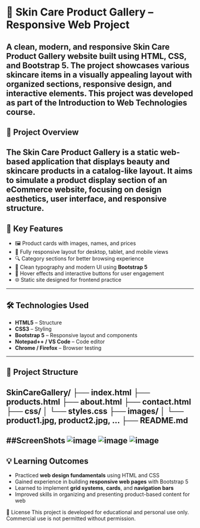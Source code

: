 # 💄 Skin Care Product Gallery – Responsive Web Project
A clean, modern, and responsive **Skin Care Product Gallery** website built using **HTML**, **CSS**, and **Bootstrap 5**. The project showcases various skincare items in a visually appealing layout with organized sections, responsive design, and interactive elements. This project was developed as part of the **Introduction to Web Technologies** course.
---
## 📌 Project Overview
The Skin Care Product Gallery is a static web-based application that displays beauty and skincare products in a catalog-like layout. It aims to simulate a product display section of an eCommerce website, focusing on **design aesthetics**, **user interface**, and **responsive structure**.
---
## 🚀 Key Features
- 🖼️ Product cards with images, names, and prices
- 📱 Fully responsive layout for desktop, tablet, and mobile views
- 🔍 Category sections for better browsing experience
- 🎨 Clean typography and modern UI using **Bootstrap 5**
- 🎯 Hover effects and interactive buttons for user engagement
- 🌐 Static site designed for frontend practice
---
## 🛠️ Technologies Used
- **HTML5** – Structure  
- **CSS3** – Styling  
- **Bootstrap 5** – Responsive layout and components  
- **Notepad++ / VS Code** – Code editor  
- **Chrome / Firefox** – Browser testing
---
## 📁 Project Structure
SkinCareGallery/
├── index.html
├── products.html
├── about.html
├── contact.html
├── css/
│ └── styles.css
├── images/
│ └── product1.jpg, product2.jpg, ...
├── README.md
---
##ScreenShots
 ![image](https://github.com/user-attachments/assets/d6a8990e-780d-4dfa-89d8-348362e83149)
 ![image](https://github.com/user-attachments/assets/1ea6f1ca-ec01-4ea4-9e74-16f0ea954046)
 ![image](https://github.com/user-attachments/assets/c1f64585-ca0f-46d4-ad05-fa82f63492e2)
 ---
## 💡 Learning Outcomes
- Practiced **web design fundamentals** using HTML and CSS  
- Gained experience in building **responsive web pages** with Bootstrap 5  
- Learned to implement **grid systems**, **cards**, and **navigation bars**  
- Improved skills in organizing and presenting product-based content for web

📜 License
This project is developed for educational and personal use only. Commercial use is not permitted without permission.


